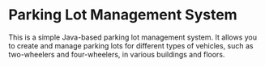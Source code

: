 # Parking Lot Management System

This is a simple Java-based parking lot management system. It allows you to create and manage parking lots for different types of vehicles, such as two-wheelers and four-wheelers, in various buildings and floors.

